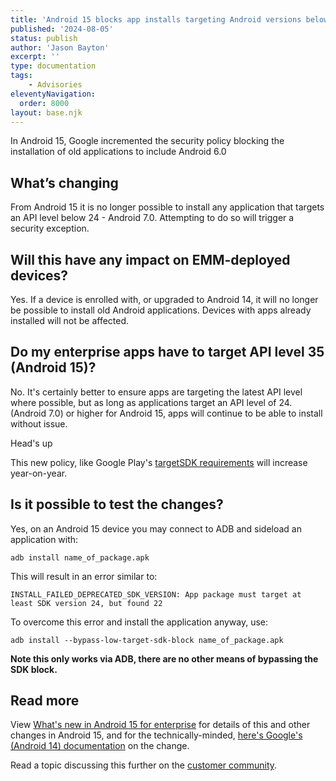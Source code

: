 ```yaml
---
title: 'Android 15 blocks app installs targeting Android versions below 7.0'
published: '2024-08-05'
status: publish
author: 'Jason Bayton'
excerpt: ''
type: documentation
tags:
    - Advisories
eleventyNavigation:
  order: 8000
layout: base.njk
---
```

In Android 15, Google incremented the security policy blocking the installation of old applications to include Android 6.0

## What’s changing

From Android 15 it is no longer possible to install any application that targets an API level below 24 - Android 7.0. Attempting to do so will trigger a security exception.

## Will this have any impact on EMM-deployed devices?

Yes. If a device is enrolled with, or upgraded to Android 14, it will no longer be possible to install old Android applications. Devices with apps already installed will not be affected.

## Do my enterprise apps have to target API level 35 (Android 15)?

No. It's certainly better to ensure apps are targeting the latest API level where possible, but as long as applications target an API level of 24.(Android 7.0) or higher for Android 15, apps will continue to be able to install without issue.

<div class="callout callout-orange">
<div class="callout-heading callout-heading-small">Head's up</div>

This new policy, like Google Play's [targetSDK requirements](https://support.google.com/googleplay/android-developer/answer/11926878) will increase year-on-year.

</div>

## Is it possible to test the changes?

Yes, on an Android 15 device you may connect to ADB and sideload an application with:

```
adb install name_of_package.apk
```

This will result in an error similar to:

```
INSTALL_FAILED_DEPRECATED_SDK_VERSION: App package must target at least SDK version 24, but found 22
```

To overcome this error and install the application anyway, use:

```
adb install --bypass-low-target-sdk-block name_of_package.apk
```

**Note this only works via ADB, there are no other means of bypassing the SDK block.**

## Read more

View [What's new in Android 15 for enterprise](/blog/2024/04/new-for-enterprise-android-15/#a-bump-to-minimum-sdk-version-for-installation-of-apps) for details of this and other changes in Android 15, and for the technically-minded, [here's Google's (Android 14) documentation](https://developer.android.com/about/versions/14/behavior-changes-all#security) on the change.

Read a topic discussing this further on the [customer community](https://www.androidenterprise.community/t5/general-discussions/changing-target-sdk-for-app-compatibility/m-p/2999#M929).
